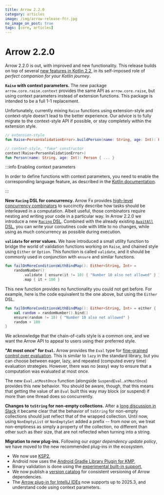 ```yaml
---
title: Arrow 2.2.0
category: articles
image: /img/arrow-release-ftr.jpg
no_image_on_post: true
tags: [core, articles]
---
```


# Arrow 2.2.0

Arrow 2.2.0 is out, with improved and new functionality.
This release builds on top of several [new features in Kotlin 2.2](https://kotlinlang.org/docs/whatsnew22.html),
in its self-imposed role of _perfect companion for your Kotlin journey_.

**`Raise` with context parameters.**
The new package `arrow.core.raise.context` provides the same API as `arrow.core.raise`,
but using context parameters instead of extension functions.
This package is intended to be a full 1-1 replacement.

Unfortunately, currently mixing `Raise` functions using extension-style and
context-style doesn't lead to the better experience. Our advice is to fully migrate
to the context-style API if possible, or stay completely within the extension style.

```kotlin
// extension-style
fun Raise<PersonValidationError>.buildPerson(name: String, age: Int): Person { ... }

// context-style, "fake" constructor
context(Raise<PersonValidationError>)
fun Person(name: String, age: Int): Person { ... }
```

:::info Enabling context parameters

In order to define functions with context parameters, you need to enable the
corresponding language feature, as described in the
[Kotlin documentation](https://kotlinlang.org/docs/whatsnew22.html#preview-of-context-parameters).

:::

**New `Racing` DSL for concurrency.**
Arrow Fx provides [high-level concurrency combinators](/learn/coroutines/parallel/)
to succinctly describe how tasks should be interleaved in a computation.
Albeit useful, those combinators require nesting and writing your code in a
particular way. In Arrow 2.2.0 we introduce a new 
[`Racing` DSL](/learn/coroutines/dsl/#racing).
Combined with the already existing
[`AwaitAll` DSL](/learn/coroutines/dsl/#await-all--parallelism),
you can write your coroutines code with little to no changes, while using as
much concurrency as possible during execution.

**`validate` for error values.**
We have introduced a small utility function to bridge the world of validation functions
working on `Raise`, and chained style using `Either` or `Option`. This function is
called `validate`, and it should be commonly used in conjunction with `ensure` and similar functions.

```kotlin
fun failOnMoreConditionsWithBindMap(): Either<String, Int> =
    randomNumber()
        .validate { ensure(it != 10) { "Number 10 also not allowed" } }
        .map { it + 100 }
```

This new function provides no functionality you could not get before.
For example, here is the code equivalent to the one above, but using the `Either` DSL.

```kotlin
fun failOnMoreConditionsWithBindMap(): Either<String, Int> = either {
    val random = randomNumber().bind()
    ensure(random != 10) { "Number 10 also not allowed" }
    random + 100
}
```

We acknowledge that the chain-of-calls style is a common one, and we want the Arrow API
to appeal to users using their preferred style.

**"At most once" for `Eval`.**
Arrow provides the `Eval` type for [fine-grained control over evaluation](https://arrow-kt.io/learn/collections-functions/eval/).
This is similar to `lazy` in the standard library, but you can choose
between eager, lazy, and repeated (computed every time) evaluation strategies.
However, there was no (easy) way to ensure that a computation was evaluated
at most once.

The new `Eval.atMostOnce` function (alongside `SuspendEval.atMostOnce`)
provides this new behavior. You should be aware, though, that this means
that getting the value of an `Eval` built this way may block (or suspend)
if more than one thread does so concurrently.

**Changes to `toString` for non-empty collections.**
After a [long discussion in Slack](https://kotlinlang.slack.com/archives/C5UPMM0A0/p1757410910270849)
it became clear that the behavior of `toString` for non-empty collections
should just reflect that of the wrapped collection. Until now, using
`NonEmptyList` or `NonEmptySet` added a prefix -- from now on, we treat
non-emptiness as simply a property of the collection, no different than other
such as their size, that are not reflected when turning into a string.

**Migration to new plug-ins.** 
Following our _eager dependency update policy_, we have moved to the new recommended
plug-ins in the ecosystem.

- We now use [KSP2](https://github.com/google/ksp/blob/main/docs/ksp2.md),
- Android now uses the [Android Gradle Library Plugin for KMP](https://developer.android.com/kotlin/multiplatform/plugin),
- Binary validation is done using the [experimental built-in support](https://kotlinlang.org/docs/gradle-binary-compatibility-validation.html),
- We now publish a [version catalog](https://docs.gradle.org/current/userguide/version_catalogs.html#sec:importing-published-catalog)
  for consistent versioning of Arrow dependencies.
- The [Arrow plug-in for IntelliJ IDEs](https://plugins.jetbrains.com/plugin/24550-arrow)
  now supports up to 2025.3, and understand code using context parameters.
